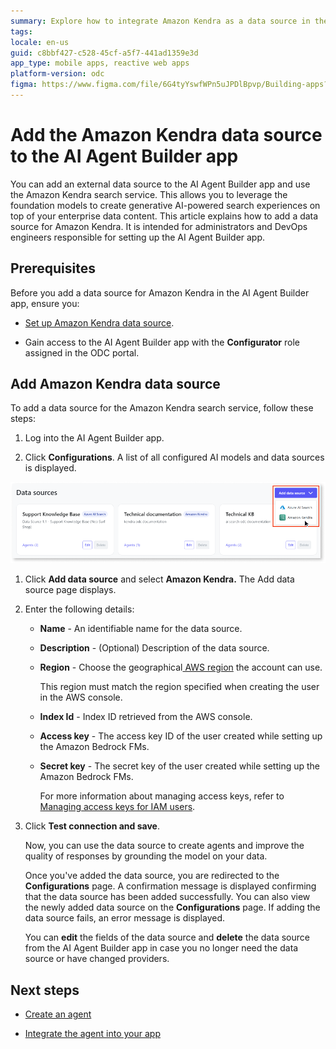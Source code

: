 ```yaml
---
summary: Explore how to integrate Amazon Kendra as a data source in the AI Agent Builder app using OutSystems Developer Cloud (ODC).
tags:
locale: en-us
guid: c8bbf427-c528-45cf-a5f7-441ad1359e3d
app_type: mobile apps, reactive web apps
platform-version: odc
figma: https://www.figma.com/file/6G4tyYswfWPn5uJPDlBpvp/Building-apps?type=design&node-id=5079%3A347&mode=design&t=UGb7wEj2gUueLyWE-1
---
```

# Add the Amazon Kendra data source to the AI Agent Builder app

You can add an external data source to the AI Agent Builder app and use the Amazon Kendra search service. This allows you to leverage the foundation models to create generative AI-powered search experiences on top of your enterprise data content. This article explains how to add a data source for Amazon Kendra. It is intended for administrators and DevOps engineers responsible for setting up the AI Agent Builder app.

## Prerequisites

Before you add a data source for Amazon Kendra in the AI Agent Builder app, ensure you:

* [Set up Amazon Kendra data source](configure-aws-data-source.md).

* Gain access to the AI Agent Builder app with the **Configurator** role assigned in the ODC portal. 

## Add Amazon Kendra data source

To add a data source for the Amazon Kendra search service, follow these steps:

1. Log into the AI Agent Builder app. 

1. Click **Configurations**. 
A list of all configured AI models and data sources is displayed. 

![Screenshot of the AI Agent Builder app interface showing the 'Add data source' dropdown with 'Amazon Kendra' selected.](images/add-data-source-amazon-ai.png "Add Amazon Kendra data source")

1. Click **Add data source** and select **Amazon Kendra.** 
The Add data source page displays.

1. Enter the following details:

    * **Name** - An identifiable name for the data source.

    *  **Description** - (Optional) Description of the data source.  

    * **Region** - Choose the geographical[ AWS region](https://docs.aws.amazon.com/accounts/latest/reference/manage-acct-regions.html) the account can use.

        This region must match the region specified when creating the user in the AWS console. 
        
    *  **Index Id** - Index ID retrieved from the AWS console.

    *  **Access key** - The access key ID of the user created while setting up the Amazon Bedrock FMs.

    *  **Secret key** - The secret key of the user created while setting up the Amazon Bedrock FMs. 

        For more information about managing access keys, refer to [Managing access keys for IAM users](https://docs.aws.amazon.com/IAM/latest/UserGuide/id_credentials_access-keys.html).

5. Click **Test connection and save**.

    Now, you can use the data source to create agents and improve the quality of responses by grounding the model on your data. 

   Once you've added the data source, you are redirected to the **Configurations** page. A confirmation message is displayed confirming that the data source has been added successfully. You can also view the newly added data source on the **Configurations** page. If adding the data source fails, an error message is displayed. 

    You can **edit** the fields of the data source and **delete** the data source from the AI Agent Builder app in case you no longer need the data source or have changed providers.

## Next steps

* [Create an agent](../create-agent.md) 

* [Integrate the agent into your app](../integrate-agent.md) 
